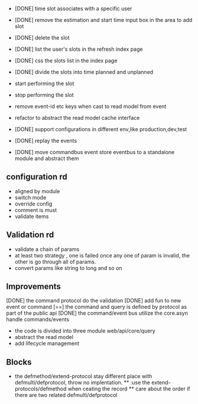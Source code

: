  
* [DONE] time slot associates with a specific user
* [DONE] remove the estimation and start time input box in the area to add slot
* [DONE] delete the slot
* [DONE] list the user's slots in the refresh index page
* [DONE] css the slots list in the index page
* [DONE] divide the slots into time planned and unplanned
* start performing the slot
* stop performing the slot
* remove event-id etc keys when cast to read model from event
* refactor to abstract the read model cache interface
* [DONE] support configurations in different env,like production,dev,test

* [DONE] replay the events
* [DONE] move commandbus event store eventbus to a standalone module and abstract them


configuration rd
---
* aligned by module
* switch mode
* override config
* comment is must
* validate items


Validation rd
---

* validate a chain of params
* at least two strategy , one is failed once any one of param is invalid, the other is go through all of params.
* convert params like string to long and so on


Improvements
------------
[DONE] the command protocol do the validation
[DONE] add fun to new event or command
[==]   the command and query is defined by protocol as part of the public api
[DONE] the command/event bus utilize the core.asyn handle commands/events
* the code is divided into three module web/api/core/query
* abstract the read model
* add lifecycle management

Blocks
------
* the defmethod/extend-protocol stay different place with defmulti/defprotocol, throw no implentation.
** :use the extend-protocols/defmethod when ceating the record
** care about the order if there are two related defmulti/defprotocol




